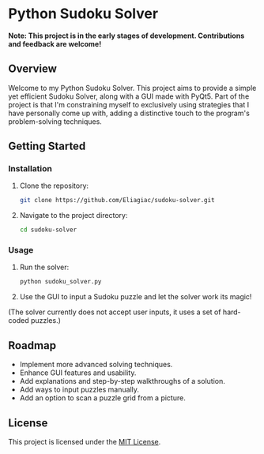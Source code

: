 # Python Sudoku Solver

**Note: This project is in the early stages of development. Contributions and feedback are welcome!**

## Overview

Welcome to my Python Sudoku Solver. This project aims to provide a simple yet efficient Sudoku Solver, along with a GUI made with PyQt5. Part of the project is that I'm constraining myself to exclusively using strategies that I have personally come up with, adding a distinctive touch to the program's problem-solving techniques.

## Getting Started

### Installation

1. Clone the repository:

    ```bash
    git clone https://github.com/Eliagiac/sudoku-solver.git
    ```

2. Navigate to the project directory:

    ```bash
    cd sudoku-solver
    ```

### Usage

1. Run the solver:

    ```bash
    python sudoku_solver.py
    ```

2. Use the GUI to input a Sudoku puzzle and let the solver work its magic!

(The solver currently does not accept user inputs, it uses a set of hard-coded puzzles.)

## Roadmap

- Implement more advanced solving techniques.
- Enhance GUI features and usability.
- Add explanations and step-by-step walkthroughs of a solution.
- Add ways to input puzzles manually.
- Add an option to scan a puzzle grid from a picture.

## License

This project is licensed under the [MIT License](LICENSE).
